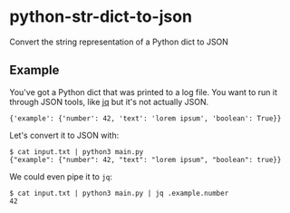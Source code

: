 # python-str-dict-to-json

Convert the string representation of a Python dict to JSON

## Example

You've got a Python dict that was printed to a log file. You want to run it through JSON tools, like [jq](https://stedolan.github.io/jq/) but it's not actually JSON.

```
{'example': {'number': 42, 'text': 'lorem ipsum', 'boolean': True}}
```

Let's convert it to JSON with:

```
$ cat input.txt | python3 main.py
{"example": {"number": 42, "text": "lorem ipsum", "boolean": true}}
```

We could even pipe it to `jq`:

```
$ cat input.txt | python3 main.py | jq .example.number
42
```
